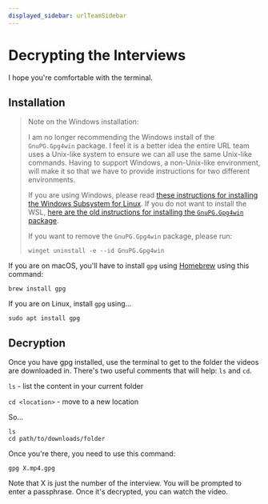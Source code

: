 ```yaml
---
displayed_sidebar: urlTeamSidebar
---
```


Decrypting the Interviews
=========================

I hope you're comfortable with the terminal.

Installation
------------

> Note on the Windows installation:
>
> I am no longer recommending the Windows install of the `GnuPG.Gpg4win` package.
I feel it is a better idea the entire URL team uses a Unix-like system to ensure
we can all use the same Unix-like commands. Having to support Windows, a
non-Unix-like environment, will make it so that we have to provide instructions
for two different environments.
>
> If you are using Windows, please read
[these instructions for installing the Windows Subsystem for Linux](https://gitlab.com/ojosproject/docs/-/blob/main/teams/url/installing-wsl.md). If you do not want to
install the WSL,
[here are the old instructions for installing the `GnuPG.Gpg4win` package](https://gitlab.com/ojosproject/docs/-/blob/b694c2afb5287b93f2dc6f0d29ca2cc7d0642b40/teams/url/decrypt-interviews.md).
>
> If you want to remove the `GnuPG.Gpg4win` package, please run:
>
> ```shell
> winget uninstall -e --id GnuPG.Gpg4win
> ```

If you are on macOS, you'll have to install `gpg` using
[Homebrew](https://brew.sh/) using this command:

```shell
brew install gpg
```

If you are on Linux, install `gpg` using...

```shell
sudo apt install gpg
```

Decryption
----------

Once you have gpg installed, use the terminal to get to the folder the videos
are downloaded in. There's two useful comments that will help: `ls` and `cd`.

`ls` - list the content in your current folder

`cd <location>` - move to a new location

So...

```shell
ls
cd path/to/downloads/folder
```

Once you're there, you need to use this command:

```shell
gpg X.mp4.gpg
```

Note that X is just the number of the interview. You will be prompted to enter
a passphrase. Once it's decrypted, you can watch the video.
